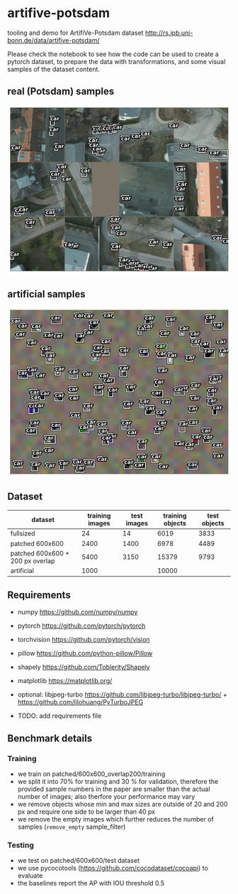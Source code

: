 # artifive-potsdam
tooling and demo for ArtifiVe-Potsdam dataset
http://rs.ipb.uni-bonn.de/data/artifive-potsdam/

Please check the notebook to see how the code can be used to create a pytorch dataset, to prepare the data with transformations, and some visual samples of the dataset content.

## real (Potsdam) samples

![potsdam image samples](potsdam_samples.png)

## artificial samples

![artificial image samples](artificial_samples.png)

## Dataset


| dataset                          | training images | test images | training objects | test objects |
|----------------------------------|-----------------|-------------|------------------|--------------|
| fullsized                        | 24              | 14          | 6019             | 3833         |
| patched 600x600                  | 2400            | 1400        | 6978             | 4489         |
| patched 600x600 + 200 px overlap | 5400            | 3150        | 15379            | 9793         |
| artificial                       | 1000            |             | 10000            |              |

## Requirements

* numpy https://github.com/numpy/numpy
* pytorch https://github.com/pytorch/pytorch
* torchvision https://github.com/pytorch/vision
* pillow https://github.com/python-pillow/Pillow
* shapely https://github.com/Toblerity/Shapely
* matplotlib https://matplotlib.org/
* optional: libjpeg-turbo https://github.com/libjpeg-turbo/libjpeg-turbo/ + https://github.com/lilohuang/PyTurboJPEG

* TODO: add requirements file
 
## Benchmark details

### Training

* we train on patched/600x600_overlap200/training
* we split it into 70% for training and 30 % for validation, therefore the provided sample numbers in the paper are smaller than the actual number of images; also therfore your performance may vary
* we remove objects whose min and max sizes are outside of 20 and 200 px and require one side to be larger than 40 px
* we remove the empty images which further reduces the number of samples (`remove_empty` sample_filter)


### Testing

* we test on patched/600x600/test dataset
* we use pycocotools (https://github.com/cocodataset/cocoapi) to evaluate
* the baselines report the AP with IOU threshold 0.5